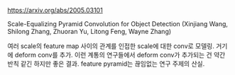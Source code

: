https://arxiv.org/abs/2005.03101

Scale-Equalizing Pyramid Convolution for Object Detection (Xinjiang Wang, Shilong Zhang, Zhuoran Yu, Litong Feng, Wayne Zhang)

여러 scale의 feature map 사이의 관계를 인접한 scale에 대한 conv로 모델링. 거기에 deform conv를 추가. 이런 계통의 연구들에서 deform conv가 추가되는 건 약간 반칙 같긴 하지만 좋은 결과. feature pyramid는 끊임없는 연구 주제의 산실.